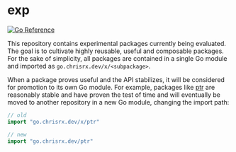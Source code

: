 # exp

[![Go Reference](https://pkg.go.dev/badge/go.chrisrx.dev/x.svg)](https://pkg.go.dev/go.chrisrx.dev/x)

This repository contains experimental packages currently being evaluated. The goal is to cultivate highly reusable, useful and composable packages. For the sake of simplicity, all packages are contained in a single Go module and imported as `go.chrisrx.dev/x/<subpackage>`.

When a package proves useful and the API stabilizes, it will be considered for promotion to its own Go module. For example, packages like [ptr](ptr) are reasonably stable and have proven the test of time and will eventually be moved to another repository in a new Go module, changing the import path:

```go
// old
import "go.chrisrx.dev/x/ptr"

// new
import "go.chrisrx.dev/ptr"
```
